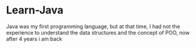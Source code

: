 # Learn-Java
Java was my first programming language, but at that time, I had not the experience to understand the data structures and the concept of POO, now after 4 years  i am back
